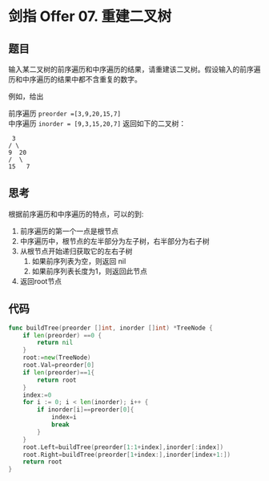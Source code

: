 # 剑指 Offer 07. 重建二叉树

## 题目

输入某二叉树的前序遍历和中序遍历的结果，请重建该二叉树。假设输入的前序遍历和中序遍历的结果中都不含重复的数字。

例如，给出

前序遍历 `preorder =[3,9,20,15,7]`  
中序遍历 `inorder = [9,3,15,20,7]`
返回如下的二叉树：

```
 3
/ \
9  20
/  \
15   7
```

## 思考

根据前序遍历和中序遍历的特点，可以的到:

1. 前序遍历的第一个一点是根节点
2. 中序遍历中，根节点的左半部分为左子树，右半部分为右子树
3. 从根节点开始递归获取它的左右子树
    1. 如果前序列表为空，则返回 nil
    2. 如果前序列表长度为1，则返回此节点
4. 返回root节点

## 代码

```go
func buildTree(preorder []int, inorder []int) *TreeNode {
	if len(preorder) ==0 {
		return nil
	}
	root:=new(TreeNode)
	root.Val=preorder[0]
	if len(preorder)==1{
		return root
	}
	index:=0
	for i := 0; i < len(inorder); i++ {
		if inorder[i]==preorder[0]{
			index=i
			break
		}
	}
	root.Left=buildTree(preorder[1:1+index],inorder[:index])
	root.Right=buildTree(preorder[1+index:],inorder[index+1:])
	return root
}

```
